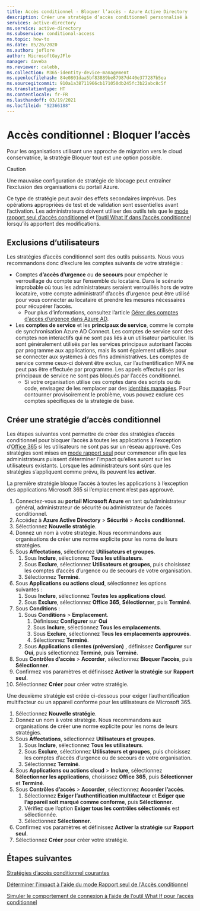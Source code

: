 ```yaml
---
title: Accès conditionnel - Bloquer l’accès - Azure Active Directory
description: Créer une stratégie d’accès conditionnel personnalisé à
services: active-directory
ms.service: active-directory
ms.subservice: conditional-access
ms.topic: how-to
ms.date: 05/26/2020
ms.author: joflore
author: MicrosoftGuyJFlo
manager: daveba
ms.reviewer: calebb,
ms.collection: M365-identity-device-management
ms.openlocfilehash: 84e0801daa5bf83889be87987d440e377287b5ea
ms.sourcegitcommit: 910a1a38711966cb171050db245fc3b22abc8c5f
ms.translationtype: HT
ms.contentlocale: fr-FR
ms.lasthandoff: 03/19/2021
ms.locfileid: "92366188"
---
```

# <a name="conditional-access-block-access"></a>Accès conditionnel : Bloquer l’accès

Pour les organisations utilisant une approche de migration vers le cloud conservatrice, la stratégie Bloquer tout est une option possible. 

> [!CAUTION]
> Une mauvaise configuration de stratégie de blocage peut entraîner l’exclusion des organisations du portail Azure.

Ce type de stratégie peut avoir des effets secondaires imprévus. Des opérations appropriées de test et de validation sont essentielles avant l’activation. Les administrateurs doivent utiliser des outils tels que le [mode rapport seul d’accès conditionnel](concept-conditional-access-report-only.md) et [l’outil What If dans l’accès conditionnel](what-if-tool.md) lorsqu’ils apportent des modifications.

## <a name="user-exclusions"></a>Exclusions d’utilisateurs

Les stratégies d’accès conditionnel sont des outils puissants. Nous vous recommandons donc d’exclure les comptes suivants de votre stratégie :

* Comptes **d’accès d’urgence** ou **de secours** pour empêcher le verrouillage du compte sur l’ensemble du locataire. Dans le scénario improbable où tous les administrateurs seraient verrouillés hors de votre locataire, votre compte administratif d’accès d’urgence peut être utilisé pour vous connecter au locataire et prendre les mesures nécessaires pour récupérer l’accès.
   * Pour plus d’informations, consultez l’article [Gérer des comptes d’accès d’urgence dans Azure AD](../roles/security-emergency-access.md).
* Les **comptes de service** et les **principaux de service**, comme le compte de synchronisation Azure AD Connect. Les comptes de service sont des comptes non interactifs qui ne sont pas liés à un utilisateur particulier. Ils sont généralement utilisés par les services principaux autorisant l’accès par programme aux applications, mais ils sont également utilisés pour se connecter aux systèmes à des fins administratives. Les comptes de service comme ceux-ci doivent être exclus, car l’authentification MFA ne peut pas être effectuée par programme. Les appels effectués par les principaux de service ne sont pas bloqués par l’accès conditionnel.
   * Si votre organisation utilise ces comptes dans des scripts ou du code, envisagez de les remplacer par des [identités managées](../managed-identities-azure-resources/overview.md). Pour contourner provisoirement le problème, vous pouvez exclure ces comptes spécifiques de la stratégie de base.

## <a name="create-a-conditional-access-policy"></a>Créer une stratégie d’accès conditionnel

Les étapes suivantes vont permettre de créer des stratégies d’accès conditionnel pour bloquer l’accès à toutes les applications à l’exception d’[Office 365](concept-conditional-access-cloud-apps.md#office-365) si les utilisateurs ne sont pas sur un réseau approuvé. Ces stratégies sont mises en [mode rapport seul](howto-conditional-access-insights-reporting.md) pour commencer afin que les administrateurs puissent déterminer l’impact qu’elles auront sur les utilisateurs existants. Lorsque les administrateurs sont sûrs que les stratégies s’appliquent comme prévu, ils peuvent les **activer**.

La première stratégie bloque l’accès à toutes les applications à l’exception des applications Microsoft 365 si l’emplacement n’est pas approuvé.

1. Connectez-vous au **portail Microsoft Azure** en tant qu’administrateur général, administrateur de sécurité ou administrateur de l’accès conditionnel.
1. Accédez à **Azure Active Directory** > **Sécurité** > **Accès conditionnel.**
1. Sélectionnez **Nouvelle stratégie**.
1. Donnez un nom à votre stratégie. Nous recommandons aux organisations de créer une norme explicite pour les noms de leurs stratégies.
1. Sous **Affectations**, sélectionnez **Utilisateurs et groupes**.
   1. Sous **Inclure**, sélectionnez **Tous les utilisateurs**.
   1. Sous **Exclure**, sélectionnez **Utilisateurs et groupes**, puis choisissez les comptes d’accès d’urgence ou de secours de votre organisation. 
   1. Sélectionnez **Terminé**.
1. Sous **Applications ou actions cloud**, sélectionnez les options suivantes :
   1. Sous **Inclure**, sélectionnez **Toutes les applications cloud**.
   1. Sous **Exclure**, sélectionnez **Office 365**, **Sélectionner**, puis **Terminé**.
1. Sous **Conditions** :
   1. Sous **Conditions** > **Emplacement**.
      1. Définissez **Configurer** sur **Oui**
      1. Sous **Inclure**, sélectionnez **Tous les emplacements**.
      1. Sous **Exclure**, sélectionnez **Tous les emplacements approuvés**.
      1. Sélectionnez **Terminé**.
   1. Sous **Applications clientes (préversion)** , définissez **Configurer** sur **Oui**, puis sélectionnez **Terminé**, puis **Terminé**.
1. Sous **Contrôles d’accès** > **Accorder**, sélectionnez **Bloquer l’accès**, puis **Sélectionner**.
1. Confirmez vos paramètres et définissez **Activer la stratégie** sur **Rapport seul**.
1. Sélectionnez **Créer** pour créer votre stratégie.

Une deuxième stratégie est créée ci-dessous pour exiger l’authentification multifacteur ou un appareil conforme pour les utilisateurs de Microsoft 365.

1. Sélectionnez **Nouvelle stratégie**.
1. Donnez un nom à votre stratégie. Nous recommandons aux organisations de créer une norme explicite pour les noms de leurs stratégies.
1. Sous **Affectations**, sélectionnez **Utilisateurs et groupes**.
   1. Sous **Inclure**, sélectionnez **Tous les utilisateurs**.
   1. Sous **Exclure**, sélectionnez **Utilisateurs et groupes**, puis choisissez les comptes d’accès d’urgence ou de secours de votre organisation. 
   1. Sélectionnez **Terminé**.
1. Sous **Applications ou actions cloud** > **Inclure**, sélectionnez **Sélectionner les applications**, choisissez **Office 365**, puis **Sélectionner** et **Terminé**.
1. Sous **Contrôles d’accès** > **Accorder**, sélectionnez **Accorder l’accès**.
   1. Sélectionnez **Exiger l’authentification multifacteur** et **Exiger que l’appareil soit marqué comme conforme**, puis **Sélectionner**.
   1. Vérifiez que l’option **Exiger tous les contrôles sélectionnés** est sélectionnée.
   1. Sélectionnez **Sélectionner**.
1. Confirmez vos paramètres et définissez **Activer la stratégie** sur **Rapport seul**.
1. Sélectionnez **Créer** pour créer votre stratégie.

## <a name="next-steps"></a>Étapes suivantes

[Stratégies d’accès conditionnel courantes](concept-conditional-access-policy-common.md)

[Déterminer l'impact à l'aide du mode Rapport seul de l'Accès conditionnel](howto-conditional-access-insights-reporting.md)

[Simuler le comportement de connexion à l’aide de l’outil What If pour l’accès conditionnel](troubleshoot-conditional-access-what-if.md)
